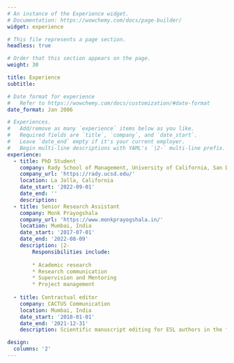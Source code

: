```yaml
---
# An instance of the Experience widget.
# Documentation: https://wowchemy.com/docs/page-builder/
widget: experience

# This file represents a page section.
headless: true

# Order that this section appears on the page.
weight: 30

title: Experience
subtitle:

# Date format for experience
#   Refer to https://wowchemy.com/docs/customization/#date-format
date_format: Jan 2006

# Experiences.
#   Add/remove as many `experience` items below as you like.
#   Required fields are `title`, `company`, and `date_start`.
#   Leave `date_end` empty if it's your current employer.
#   Begin multi-line descriptions with YAML's `|2-` multi-line prefix.
experience:
  - title: PhD Student
    company: Rady School of Management, University of California, San Diego
    company_url: 'https://rady.ucsd.edu/'
    location: La Jolla, California
    date_start: '2022-09-01'
    date_end: ''
    description:
  - title: Senior Research Assistant
    company: Monk Prayogshala
    company_url: 'https://www.monkprayogshala.in/'
    location: Mumbai, India
    date_start: '2017-07-01'
    date_end: '2022-08-09'
    description: |2-
        Responsibilities include:
        
        * Academic research
        * Research communication
        * Supervision and Mentoring
        * Project management
        
  - title: Contractual editor
    company: CACTUS Communication
    location: Mumbai, India
    date_start: '2018-01-01'
    date_end: '2021-12-31'
    description: Scientific manuscript editing for ESL authors in the fields of healthcare, psychology, public administration, applied economics, and political science.

design:
  columns: '2'
---
```

